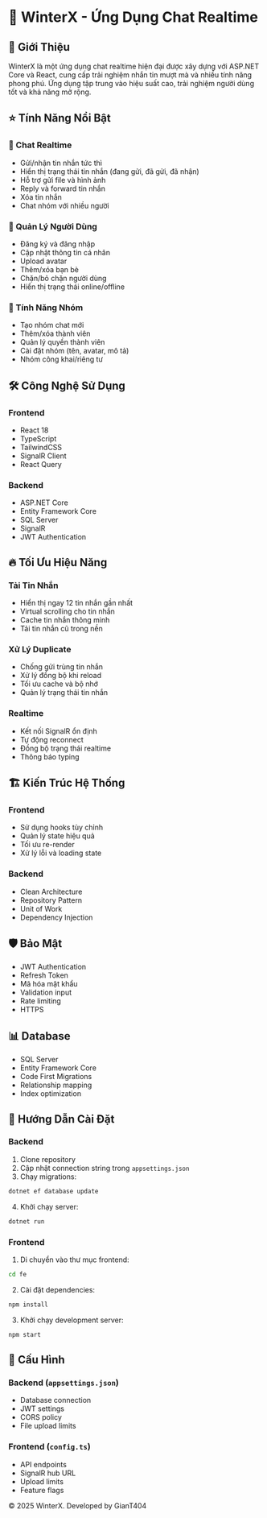 # 🚀 WinterX - Ứng Dụng Chat Realtime

## 📝 Giới Thiệu
WinterX là một ứng dụng chat realtime hiện đại được xây dựng với ASP.NET Core và React, cung cấp trải nghiệm nhắn tin mượt mà và nhiều tính năng phong phú. Ứng dụng tập trung vào hiệu suất cao, trải nghiệm người dùng tốt và khả năng mở rộng.

## ⭐ Tính Năng Nổi Bật

### 💬 Chat Realtime
- Gửi/nhận tin nhắn tức thì
- Hiển thị trạng thái tin nhắn (đang gửi, đã gửi, đã nhận)
- Hỗ trợ gửi file và hình ảnh
- Reply và forward tin nhắn
- Xóa tin nhắn
- Chat nhóm với nhiều người

### 👥 Quản Lý Người Dùng
- Đăng ký và đăng nhập
- Cập nhật thông tin cá nhân
- Upload avatar
- Thêm/xóa bạn bè
- Chặn/bỏ chặn người dùng
- Hiển thị trạng thái online/offline

### 👥 Tính Năng Nhóm
- Tạo nhóm chat mới
- Thêm/xóa thành viên
- Quản lý quyền thành viên
- Cài đặt nhóm (tên, avatar, mô tả)
- Nhóm công khai/riêng tư

## 🛠️ Công Nghệ Sử Dụng

### Frontend
- React 18
- TypeScript
- TailwindCSS
- SignalR Client
- React Query

### Backend
- ASP.NET Core
- Entity Framework Core
- SQL Server
- SignalR
- JWT Authentication

## 🔥 Tối Ưu Hiệu Năng

### Tải Tin Nhắn
- Hiển thị ngay 12 tin nhắn gần nhất
- Virtual scrolling cho tin nhắn
- Cache tin nhắn thông minh
- Tải tin nhắn cũ trong nền

### Xử Lý Duplicate
- Chống gửi trùng tin nhắn
- Xử lý đồng bộ khi reload
- Tối ưu cache và bộ nhớ
- Quản lý trạng thái tin nhắn

### Realtime
- Kết nối SignalR ổn định
- Tự động reconnect
- Đồng bộ trạng thái realtime
- Thông báo typing

## 🏗️ Kiến Trúc Hệ Thống

### Frontend
- Sử dụng hooks tùy chỉnh
- Quản lý state hiệu quả
- Tối ưu re-render
- Xử lý lỗi và loading state

### Backend
- Clean Architecture
- Repository Pattern
- Unit of Work
- Dependency Injection

## 🛡️ Bảo Mật
- JWT Authentication
- Refresh Token
- Mã hóa mật khẩu
- Validation input
- Rate limiting
- HTTPS

## 📊 Database
- SQL Server
- Entity Framework Core
- Code First Migrations
- Relationship mapping
- Index optimization

## 🚀 Hướng Dẫn Cài Đặt

### Backend
1. Clone repository
2. Cập nhật connection string trong `appsettings.json`
3. Chạy migrations:
```bash
dotnet ef database update
```
4. Khởi chạy server:
```bash
dotnet run
```

### Frontend
1. Di chuyển vào thư mục frontend:
```bash
cd fe
```
2. Cài đặt dependencies:
```bash
npm install
```
3. Khởi chạy development server:
```bash
npm start
```

## 🔧 Cấu Hình

### Backend (`appsettings.json`)
- Database connection
- JWT settings
- CORS policy
- File upload limits

### Frontend (`config.ts`)
- API endpoints
- SignalR hub URL
- Upload limits
- Feature flags


© 2025 WinterX. Developed  by GianT404
